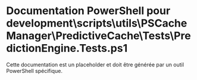 # Documentation PowerShell pour development\scripts\utils\PSCacheManager\PredictiveCache\Tests\PredictionEngine.Tests.ps1

Cette documentation est un placeholder et doit être générée par un outil PowerShell spécifique.
